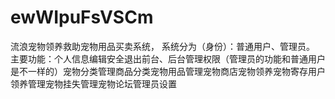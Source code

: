 # ewWIpuFsVSCm
流浪宠物领养救助宠物用品买卖系统， 系统分为（身份）：普通用户、管理员。 主要功能：个人信息编辑安全退出前台、后台管理权限（管理员的功能和普通用户是不一样的）宠物分类管理商品分类宠物用品管理宠物商店宠物领养宠物寄存用户领养管理宠物挂失管理宠物论坛管理员设置 
